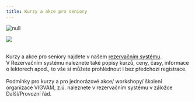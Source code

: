 ```yaml
---
title: Kurzy a akce pro seniory
---
```

![null](/images/uploads/filmovy_klub_senior_podzim_2018.jpg)

![](/images/uploads/vigvam_pro_seniory_program_2019-4-.jpg)

\
Kurzy a akce pro seniory najdete v našem [rezervačním systému](https://vigvam.webooker.eu/).\
V Rezervačním systému naleznete také popisy kurzů, ceny, časy,  informace o lektorech apod., to vše si můžete prohlédnout i bez předchozí registrace. \
\
Podmínky pro kurzy a pro jednorázové akce/ workshopy/ školení organizace VIGVAM, z.ú. naleznete v rezervačním systému v záložce Další/Provozní řád.
